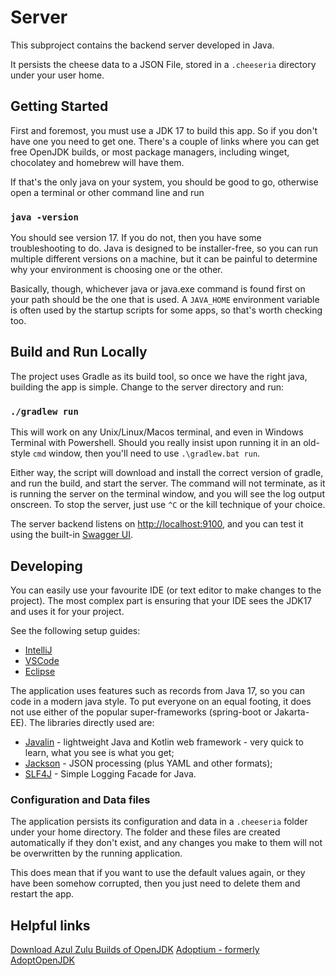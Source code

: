 # Server

This subproject contains the backend server developed in Java.

It persists the cheese data to a JSON File, stored in a ```.cheeseria``` directory under your user home. 

## Getting Started

First and foremost, you must use a JDK 17 to build this app. So if you don't have one you need to get one. There's a couple of links where you can get free OpenJDK builds, or most package managers, including winget, chocolatey and homebrew will have them.

If that's the only java on your system, you should be good to go, otherwise open a terminal or other command line and run

### `java -version`

You should see version 17.  If you do not, then you have some troubleshooting to do.  Java is designed to be installer-free, so you can run multiple different versions on a machine, but it can be painful to determine why your environment is choosing one or the other.

Basically, though, whichever java or java.exe command is found first on your path should be the one that is used. A `JAVA_HOME` environment variable is often used by the startup scripts for some apps, so that's worth checking too.

## Build and Run Locally

The project uses Gradle as its build tool, so once we have the right java, building the app is simple. Change to the server directory and run:

### `./gradlew run`

This will work on any Unix/Linux/Macos terminal, and even in Windows Terminal with Powershell.  Should you really insist upon running it in an old-style `cmd` window, then you'll need to use `.\gradlew.bat run`.

Either way, the script will download and install the correct version of gradle, and run the build, and start the server. The command will not terminate, as it is running the server on the terminal window, and you will see the log output onscreen. To stop the server, just use `^C` or the kill technique of your choice.

The server backend listens on [http://localhost:9100](http://localhost:9100), and you can test it using the built-in [Swagger UI](http://localhost:9100/swagger-ui).

## Developing

You can easily use your favourite IDE (or text editor to make changes to the project). The most complex part is ensuring that your IDE sees the JDK17 and uses it for your project.

See the following setup guides:
- [IntelliJ](./docs/IntelliJ_IDEA_Setup_Guide.md)
- [VSCode](./docs/VSCode_Setup_Guide.md)
- [Eclipse](./docs/Eclipse_Setup_Guide.md) 

The application uses features such as records from Java 17, so you can code in a modern java style. To put everyone on an equal footing, it does not use either of the popular super-frameworks (spring-boot or Jakarta-EE). The libraries directly used are:

- [Javalin](http://javalin.io) - lightweight Java and Kotlin web framework - very quick to learn, what you see is what you get;
- [Jackson](https://github.com/FasterXML/jackson) - JSON processing (plus YAML and other formats);
- [SLF4J](https://www.slf4j.org/manual.html) - Simple Logging Facade for Java.

### Configuration and Data files

The application persists its configuration and data in a `.cheeseria` folder under your home directory. The folder and these files are created automatically if they don't exist, and any changes you make to them will not be overwritten by the running application.

This does mean that if you want to use the default values again, or they have been somehow corrupted, then you just need to delete them and restart the app.
## Helpful links

[Download Azul Zulu Builds of OpenJDK](https://www.azul.com/downloads/?package=jdk#download-openjdk)
[Adoptium - formerly AdoptOpenJDK](https://adoptium.net/)